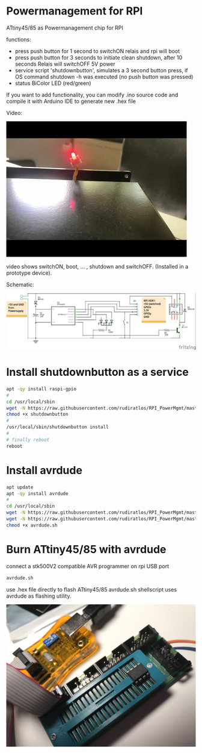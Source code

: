 # Powermanagement for RPI

ATtiny45/85 as Powermanagement chip for RPI

functions:

- press push button for 1 second  to switchON relais and rpi will boot 
- press push button for 3 seconds to initiate clean shutdown, after 10 seconds Relais will switchOFF 5V power
- service script 'shutdownbutton', simulates a 3 second button press, if OS command shutdown -h was executed (no push button was pressed)
- status BiColor LED (red/green)  

If you want to add functionality, you can modify .ino source code and compile it with Arduino IDE to generate new .hex file


Video:

[![video](./img/0.jpg)](//www.youtube.com/watch?v=cuHMuZBUYbw "powermanagement chip in action")

video shows switchON, boot, ... , shutdown and switchOFF. (Installed in a prototype device).
 

Schematic:

![schematic](./img/RPI_PowerMgmt_schematic.jpg)


# Install shutdownbutton as a service

~~~bash
apt -qy install raspi-gpio 
#
cd /usr/local/sbin
wget -N https://raw.githubusercontent.com/rudiratlos/RPI_PowerMgmt/master/shutdownbutton
chmod +x shutdownbutton
#
/usr/local/sbin/shutdownbutton install
#
# finally reboot
reboot
~~~


# Install avrdude

~~~bash
apt update
apt -qy install avrdude
#
cd /usr/local/sbin
wget -N https://raw.githubusercontent.com/rudiratlos/RPI_PowerMgmt/master/RPI_ShutDownReboot.hex
wget -N https://raw.githubusercontent.com/rudiratlos/RPI_PowerMgmt/master/avrdude.sh
chmod +x avrdude.sh
~~~


# Burn ATtiny45/85 with avrdude

connect a stk500V2 compatible AVR programmer on rpi USB port

~~~bash
avrdude.sh
~~~ 

use .hex file directly to flash ATtiny45/85
avrdude.sh shellscript uses avrdude as flashing utility.

![flashing](./img/avrdude_Programmer_on_RPI_ATtiny45.jpg)
